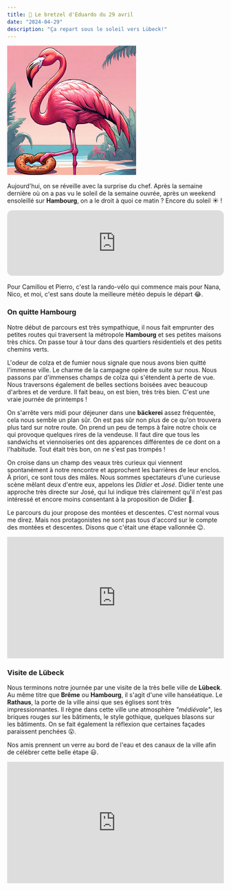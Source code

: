 ```yaml
---
title: 🥨 Le bretzel d'Eduardo du 29 avril
date: "2024-04-29"
description: "Ça repart sous le soleil vers Lübeck!"
---
```


![Bretzel d'Eduardo](../bretzel_eduardo.png)

Aujourd'hui, on se réveille avec la surprise du chef. Après la semaine dernière où on a pas vu le soleil de la semaine ouvrée, après un weekend ensoleillé sur **Hambourg**, on a le droit à quoi ce matin ? Encore du soleil ☀️ !

<iframe style="border-radius:12px" src="https://open.spotify.com/embed/track/3pf96IFggfQuT6Gafqx2rt?utm_source=generator" width="100%" height="152" frameBorder="0" allow="autoplay; clipboard-write; encrypted-media; picture-in-picture" loading="lazy"></iframe>

Pour Camillou et Pierro, c'est la rando-vélo qui commence mais pour Nana, Nico, et moi, c'est sans doute la meilleure météo depuis le départ 😂. 

### On quitte Hambourg
Notre début de parcours est très sympathique, il nous fait emprunter des petites routes qui traversent la métropole **Hambourg** et ses petites maisons très chics. On passe tour à tour dans des quartiers résidentiels et des petits chemins verts.

L'odeur de colza et de fumier nous signale que nous avons bien quitté l'immense ville. Le charme de la campagne opère de suite sur nous. Nous passons par d'immenses champs de colza qui s'étendent à perte de vue. Nous traversons également de belles sections boisées avec beaucoup d'arbres et de verdure. Il fait beau, on est bien, très très bien. C'est une vraie journée de printemps !

On s'arrête vers midi pour déjeuner dans une **bäckerei** assez fréquentée, cela nous semble un plan sûr. On est pas sûr non plus de ce qu'on trouvera plus tard sur notre route. On prend un peu de temps à faire notre choix ce qui provoque quelques rires de la vendeuse. Il faut dire que tous les sandwichs et viennoiseries ont des apparences différentes de ce dont on a l'habitude. Tout était très bon, on ne s'est pas trompés !

On croise dans un champ des veaux très curieux qui viennent spontanément à notre rencontre et approchent les barrières de leur enclos. À priori, ce sont tous des mâles. Nous sommes spectateurs d'une curieuse scène mêlant deux d'entre eux, appelons les *Didier* et *José*. Didier tente une approche très directe sur José, qui lui indique très clairement qu'il n'est pas intéressé et encore moins consentant à la proposition de Didier 😬.

Le parcours du jour propose des montées et descentes. C'est normal vous me direz. Mais nos protagonistes ne sont pas tous d'accord sur le compte des montées et descentes. Disons que c'était une étape vallonnée 😉.

<div style="width: 100%; height: 0; position: relative; padding-bottom: 56%;"><iframe src="https://giphy.com/embed/YrlFV52a9n1uMolLcJ" style="top: 0; left: 0; width: 100%; height: 100%; position: absolute; border: 0;" allowfullscreen scrolling="no" allow="encrypted-media;" class="giphy-embed"></iframe></div>

### Visite de Lübeck 

Nous terminons notre journée par une visite de la très belle ville de **Lübeck**. Au même titre que **Brême** ou **Hambourg**, il s'agit d'une ville hanséatique. Le **Rathaus**, la porte de la ville ainsi que ses églises sont très impressionnantes. Il règne dans cette ville une atmosphère *"médiévale"*, les briques rouges sur les bâtiments, le style gothique, quelques blasons sur les bâtiments. On se fait également la réflexion que certaines façades paraissent penchées 😮.

Nos amis prennent un verre au bord de l'eau et des canaux de la ville afin de célébrer cette belle étape 😃.

<div style="width: 100%; height: 0; position: relative; padding-bottom: 56%;"><iframe src="https://giphy.com/embed/BPJmthQ3YRwD6QqcVD" style="top: 0; left: 0; width: 100%; height: 100%; position: absolute; border: 0;" allowfullscreen scrolling="no" allow="encrypted-media;" class="giphy-embed"></iframe></div>
